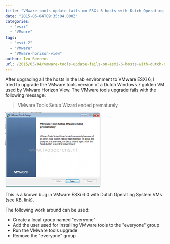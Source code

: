 ```yaml
---
title: "VMware tools update fails on ESXi 6 hosts with Dutch Operating System VMs"
date: "2015-05-04T09:35:04.000Z"
categories: 
  - "esxi"
  - "VMware"
tags: 
  - "esxi-2"
  - "VMware"
  - "VMware-horizon-view"
author: Ivo Beerens
url: /2015/05/04/vmware-tools-update-fails-on-esxi-6-hosts-with-dutch-operating-systems-vms/
---
```


After upgrading all the hosts in the lab environment to VMware ESXi 6, I tried to upgrade the VMware tools version of a Dutch Windows 7 golden VM used by VMware Horizon View. The VMware tools upgrade fails with the following message:

> VMware Tools Setup Wizard ended prematurely

[![VMware tools](images/VMware-tools-300x234.png)](images/VMware-tools.png)

This is a known bug in VMware ESXi 6.0 with Dutch Operating System VMs (see KB, [link](http://kb.VMware.com/selfservice/microsites/search.do?language=en_US&cmd=displayKC&externalId=2114476)).

The following work around can be used:

- Create a local group named "everyone"
- Add the user used for installing VMware tools to the "everyone" group
- Run the VMware tools upgrade
- Remove the "everyone" group